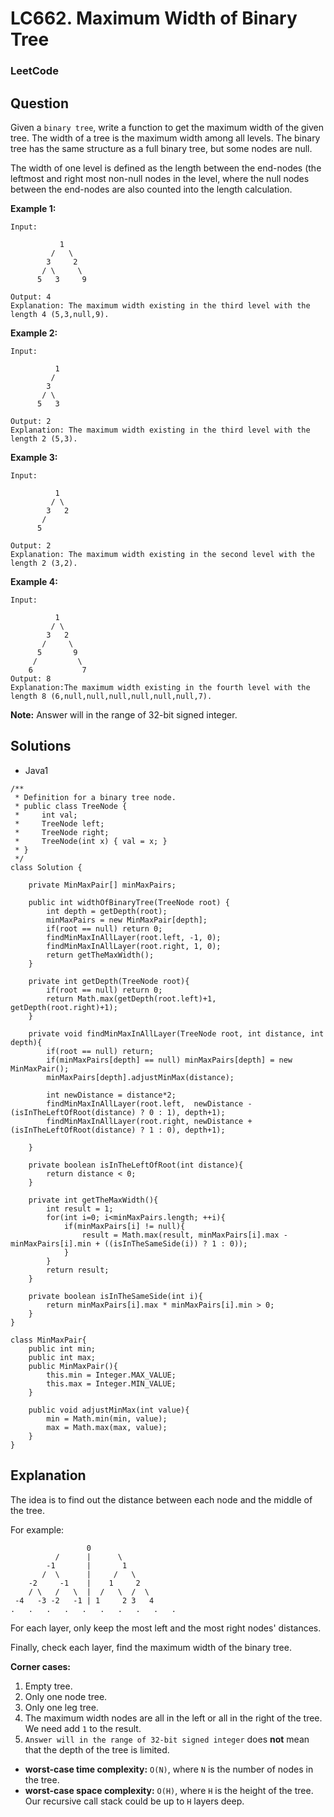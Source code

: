 # LC662. Maximum Width of Binary Tree

### LeetCode

## Question

Given a `binary tree`, write a function to get the maximum width of the given tree. The width of a tree is the maximum width among all levels. The binary tree has the same structure as a full binary tree, but some nodes are null.

The width of one level is defined as the length between the end-nodes (the leftmost and right most non-null nodes in the level, where the null nodes between the end-nodes are also counted into the length calculation.

**Example 1:**
```
Input: 

           1
         /   \
        3     2
       / \     \  
      5   3     9 

Output: 4
Explanation: The maximum width existing in the third level with the length 4 (5,3,null,9).
```

**Example 2:**
```
Input: 

          1
         /  
        3    
       / \       
      5   3     

Output: 2
Explanation: The maximum width existing in the third level with the length 2 (5,3).
```

**Example 3:**
```
Input: 

          1
         / \
        3   2 
       /        
      5      

Output: 2
Explanation: The maximum width existing in the second level with the length 2 (3,2).
```

**Example 4:**
```
Input: 

          1
         / \
        3   2
       /     \  
      5       9 
     /         \
    6           7
Output: 8
Explanation:The maximum width existing in the fourth level with the length 8 (6,null,null,null,null,null,null,7).
```

**Note:** Answer will in the range of 32-bit signed integer.

## Solutions

* Java1
```
/**
 * Definition for a binary tree node.
 * public class TreeNode {
 *     int val;
 *     TreeNode left;
 *     TreeNode right;
 *     TreeNode(int x) { val = x; }
 * }
 */
class Solution {
    
    private MinMaxPair[] minMaxPairs;
    
    public int widthOfBinaryTree(TreeNode root) {
        int depth = getDepth(root);
        minMaxPairs = new MinMaxPair[depth];
        if(root == null) return 0;
        findMinMaxInAllLayer(root.left, -1, 0);
        findMinMaxInAllLayer(root.right, 1, 0);
        return getTheMaxWidth();
    }
    
    private int getDepth(TreeNode root){
        if(root == null) return 0;
        return Math.max(getDepth(root.left)+1, getDepth(root.right)+1);
    }
    
    private void findMinMaxInAllLayer(TreeNode root, int distance, int depth){
        if(root == null) return;
        if(minMaxPairs[depth] == null) minMaxPairs[depth] = new MinMaxPair();
        minMaxPairs[depth].adjustMinMax(distance);
        
        int newDistance = distance*2;
        findMinMaxInAllLayer(root.left,  newDistance - (isInTheLeftOfRoot(distance) ? 0 : 1), depth+1);
        findMinMaxInAllLayer(root.right, newDistance + (isInTheLeftOfRoot(distance) ? 1 : 0), depth+1);
        
    }
    
    private boolean isInTheLeftOfRoot(int distance){
        return distance < 0;
    }
    
    private int getTheMaxWidth(){
        int result = 1;
        for(int i=0; i<minMaxPairs.length; ++i){
            if(minMaxPairs[i] != null){
                result = Math.max(result, minMaxPairs[i].max - minMaxPairs[i].min + ((isInTheSameSide(i)) ? 1 : 0));
            }
        }
        return result;
    }
    
    private boolean isInTheSameSide(int i){
        return minMaxPairs[i].max * minMaxPairs[i].min > 0;
    }
}

class MinMaxPair{
    public int min;
    public int max;
    public MinMaxPair(){
        this.min = Integer.MAX_VALUE;
        this.max = Integer.MIN_VALUE;
    }
    
    public void adjustMinMax(int value){
        min = Math.min(min, value);
        max = Math.max(max, value);
    }
}
```

## Explanation

The idea is to find out the distance between each node and the middle of the tree. 

For example:

```
                 0
          /      |      \
        -1       |       1
       /  \      |     /   \    
    -2     -1    |    1     2
    / \   /   \  |  /   \  /  \
 -4   -3 -2   -1 | 1     2 3   4
.   .   .   .   .   .   .   .   .   .
```

For each layer, only keep the most left and the most right nodes' distances.

Finally, check each layer, find the maximum width of the binary tree.

**Corner cases:**

1. Empty tree.
2. Only one node tree.
3. Only one leg tree.
4. The maximum width nodes are all in the left or all in the right of the tree. We need add `1` to the result.
5. `Answer will in the range of 32-bit signed integer` does **not** mean that the depth of the tree is limited.

* **worst-case time complexity:** `O(N)`,  where `N` is the number of nodes in the tree.
* **worst-case space complexity:** `O(H)`, where `H` is the height of the tree. Our recursive call stack could be up to `H` layers deep.
